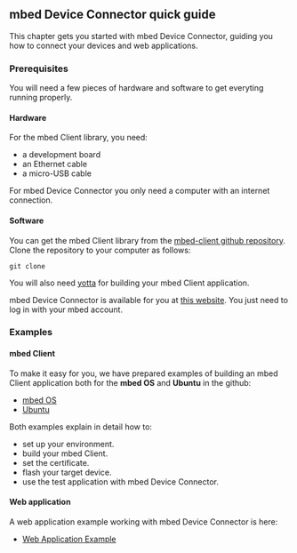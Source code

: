 ## mbed Device Connector quick guide

This chapter gets you started with mbed Device Connector, guiding you how to connect your devices and web applications.

### Prerequisites

You will need a few pieces of hardware and software to get everyting running properly.

#### Hardware

For the mbed Client library, you need:

- a development board
- an Ethernet cable
- a micro-USB cable

For mbed Device Connector you only need a computer with an internet connection.

#### Software

You can get the mbed Client library from the [mbed-client github repository](https://github.com/ARMmbed/mbed-client). Clone the repository to your computer as follows:

`git clone`

You will also need [yotta](http://yottadocs.mbed.com/#installing) for building your mbed Client application.

mbed Device Connector is available for you at [this website](https://connector.mbed.com/). You just need to log in with your mbed account.

### Examples

#### mbed Client

To make it easy for you, we have prepared examples of building an mbed Client application both for the **mbed OS** and **Ubuntu** in the github:

- [mbed OS](https://github.com/ARMmbed/mbed-client-examples)
- [Ubuntu](https://github.com/ARMmbed/mbed-client-linux-example)

Both examples explain in detail how to:

- set up your environment.
- build your mbed Client.
- set the certificate.
- flash your target device.
- use the test application with mbed Device Connector.

#### Web application

A web application example working with mbed Device Connector is here:

- [Web Application Example](https://github.com/ARMmbed/mbed-webapp-example/tree/master) 



